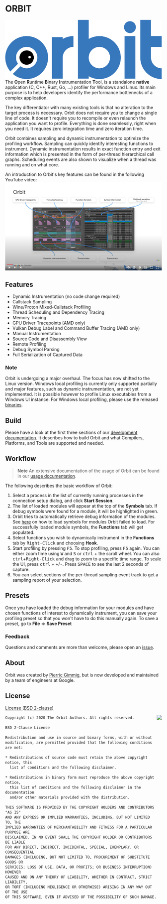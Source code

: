 # ORBIT

<img alt="ORBIT Logo" src="logos/orbit_logo_simple.png" align="right" width="520" >

The **O**pen **R**untime **B**inary **I**nstrumentation **T**ool, is a
standalone **native** application (C, C++, Rust, Go, ...) profiler for Windows
and Linux. Its main purpose is to help developers identify the performance
bottlenecks of a complex application.

The key differentiator with many existing tools is that no alteration to the
target process is necessary. Orbit does not require you to change a single line
of code. It doesn't require you to recompile or even relaunch the application
you want to profile. Everything is done seamlessly, right when you need it. It
requires zero integration time and zero iteration time.

Orbit combines sampling and dynamic instrumentation to optimize the profiling
workflow. Sampling can quickly identify interesting functions to instrument.
Dynamic instrumentation results in exact function entry and exit information
which is presented in the form of per-thread hierarchical call graphs.
Scheduling events are also shown to visualize when a thread was running and
on what core.

An introduction to Orbit's key features can be found in the following YouTube
video:
[![Orbit Presentation][orbit_youtube_presentation]](https://www.youtube.com/watch?v=8V-EPBPGZPs)

## Features

- Dynamic Instrumentation (no code change required)
- Callstack Sampling
- Wine/Proton Mixed-Callstack Profiling
- Thread Scheduling and Dependency Tracing
- Memory Tracing
- GPU Driver Tracepoints (AMD only)
- Vulkan Debug Label and Command Buffer Tracing (AMD only)
- Manual Instrumentation
- Source Code and Disassembly View
- Remote Profiling
- Debug Symbol Parsing
- Full Serialization of Captured Data

### Note

Orbit is undergoing a major overhaul. The focus has now shifted to the Linux
version. Windows local profiling is currently only supported partially and major
features, such as dynamic instrumentation, are not yet implemented. It is
possible however to profile Linux executables from a Windows UI instance. For
Windows local profiling, please use the released
[binaries](https://github.com/google/orbit/releases).

## Build

Please have a look at the first three sections of our
[development documentation](DEVELOPMENT.md). It describes how to build Orbit and
what Compilers, Platforms, and Tools are supported and needed.

## Workflow

> **Note** An extensive documentation of the usage of Orbit can be found in our
> [usage documentation](documentation/DOCUMENTATION.md).

The following describes the basic workflow of Orbit:
1. Select a process in the list of currently running processes in the connection
   setup dialog, and click **Start Session**.
2. The list of loaded modules will appear at the top of the **Symbols** tab.
   If debug symbols were found for a module, it will be highlighted in green.
3. Orbit tries to automatically retrieve debug information of the modules.
   See [here](documentation/DOCUMENTATION.md#load-symbols) on how to load
   symbols for modules Orbit failed to load. For successfully loaded module
   symbols, the **Functions** tab will get populated.
4. Select functions you wish to dynamically instrument in the **Functions** tab
   by <kbd>Right-Click</kbd> and choosing **Hook**.
5. Start profiling by pressing <kbd>F5</kbd>. To stop profiling, press
   <kbd>F5</kbd> again. You can either zoom time using <kbd>W</kbd> and
   <kbd>S</kbd> or <kbd>ctrl</kbd> + the scroll wheel. You can also
   <kbd>ctrl</kbd>+<kbd>Right-Click</kbd> and drag to zoom to a specific time
   range. To scale the UI, press <kbd>ctrl</kbd> + <kbd>+</kbd>/<kbd>-</kbd>.
   Press <kbd>SPACE</kbd> to see the last 2 seconds of capture.
6. You can select sections of the per-thread sampling event track to get a
   sampling report of your selection.

## Presets

Once you have loaded the debug information for your modules and have chosen
functions of interest to dynamically instrument, you can save your profiling
preset so that you won't have to do this manually again. To save a preset, go to
**File** ⇒ **Save Preset**

### Feedback

Questions and comments are more than welcome, please open an
[issue](https://github.com/google/orbit/issues/new).

## About

Orbit was created by [Pierric Gimmig](https://www.linkedin.com/in/pgimmig/), but
is now developed and maintained by a team of engineers at Google.

## License

[License (BSD 2-clause)](./LICENSE)

<a href="http://opensource.org/licenses/BSD-2-Clause" target="_blank">
<img align="right" src="http://opensource.org/trademarks/opensource/OSI-Approved-License-100x137.png">
</a>

```text
Copyright (c) 2020 The Orbit Authors. All rights reserved.

BSD 2-Clause License

Redistribution and use in source and binary forms, with or without
modification, are permitted provided that the following conditions are met:

* Redistributions of source code must retain the above copyright notice, this
  list of conditions and the following disclaimer.

* Redistributions in binary form must reproduce the above copyright notice,
  this list of conditions and the following disclaimer in the documentation
  and/or other materials provided with the distribution.

THIS SOFTWARE IS PROVIDED BY THE COPYRIGHT HOLDERS AND CONTRIBUTORS "AS IS"
AND ANY EXPRESS OR IMPLIED WARRANTIES, INCLUDING, BUT NOT LIMITED TO, THE
IMPLIED WARRANTIES OF MERCHANTABILITY AND FITNESS FOR A PARTICULAR PURPOSE ARE
DISCLAIMED. IN NO EVENT SHALL THE COPYRIGHT HOLDER OR CONTRIBUTORS BE LIABLE
FOR ANY DIRECT, INDIRECT, INCIDENTAL, SPECIAL, EXEMPLARY, OR CONSEQUENTIAL
DAMAGES (INCLUDING, BUT NOT LIMITED TO, PROCUREMENT OF SUBSTITUTE GOODS OR
SERVICES; LOSS OF USE, DATA, OR PROFITS; OR BUSINESS INTERRUPTION) HOWEVER
CAUSED AND ON ANY THEORY OF LIABILITY, WHETHER IN CONTRACT, STRICT LIABILITY,
OR TORT (INCLUDING NEGLIGENCE OR OTHERWISE) ARISING IN ANY WAY OUT OF THE USE
OF THIS SOFTWARE, EVEN IF ADVISED OF THE POSSIBILITY OF SUCH DAMAGE.
```


[orbit_youtube_presentation]: logos/orbit_presentation_youtube.png
